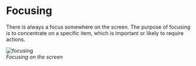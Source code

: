 # Focusing

There is always a focus somewhere on the screen. The purpose of focusing is to concentrate on a specific item, which is important or likely to require actions.

![focusing](media/pt_12_focusing-850x478.png)  
*Focusing on the screen*
